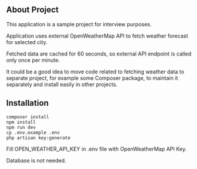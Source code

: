 ## About Project

This application  is a sample project for interview purposes.

Application uses external OpenWeatherMap API to fetch weather forecast for selected city.

Fetched data are cached for 60 seconds, so external API endpoint is called only once per minute.

It could be a good idea to move code related to fetching weather data to separate project, for example some Composer package, to maintain it separately and install easily in other projects.

## Installation

```
composer install
npm install
npm run dev
cp .env.example .env
php artisan key:generate
```

Fill OPEN_WEATHER_API_KEY in .env file with OpenWeatherMap API Key.

Database is not needed.
